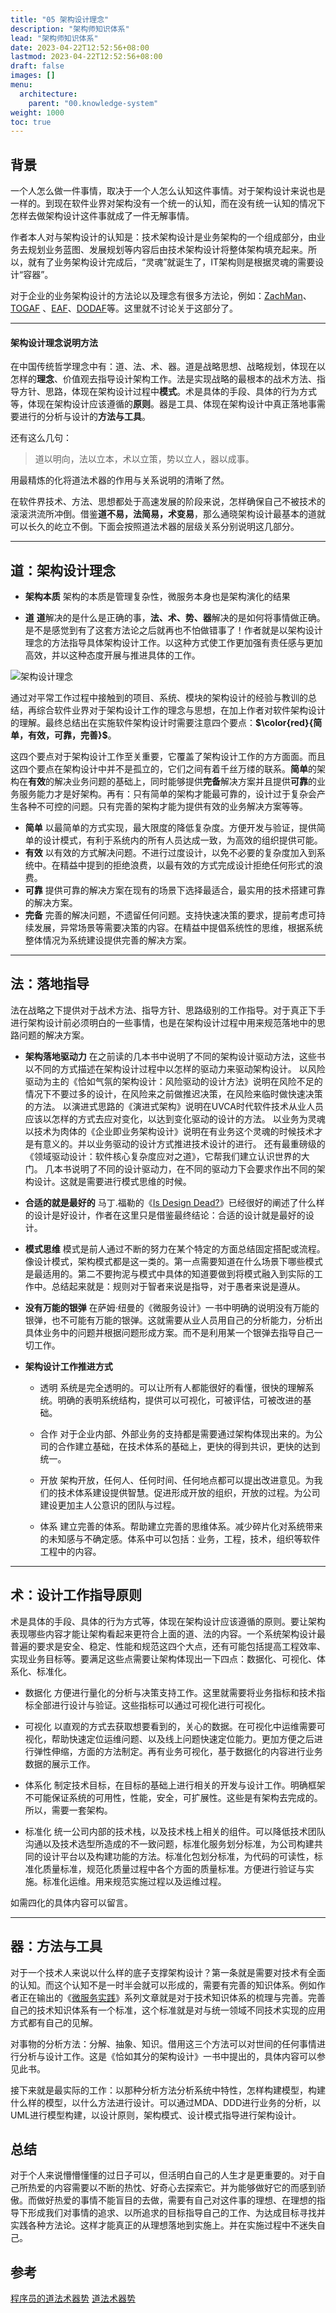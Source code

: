 ```yaml
---
title: "05 架构设计理念"
description: "架构师知识体系"
lead: "架构师知识体系"
date: 2023-04-22T12:52:56+08:00
lastmod: 2023-04-22T12:52:56+08:00
draft: false
images: []
menu:
  architecture:
    parent: "00.knowledge-system"
weight: 1000
toc: true
---
```


## 背景

一个人怎么做一件事情，取决于一个人怎么认知这件事情。对于架构设计来说也是一样的。到现在软件业界对架构没有一个统一的认知，而在没有统一认知的情况下怎样去做架构设计这件事就成了一件无解事情。

作者本人对与架构设计的认知是：技术架构设计是业务架构的一个组成部分，由业务去规划业务蓝图、发展规划等内容后由技术架构设计将整体架构填充起来。所以，就有了业务架构设计完成后，“灵魂”就诞生了，IT架构则是根据灵魂的需要设计“容器”。

对于企业的业务架构设计的方法论以及理念有很多方法论，例如：[ZachMan](https://www.zachman.com/)、[TOGAF](https://www.opengroup.org/togaf)
、[EAF](https://www.feacinstitute.org/)、[DODAF](https://dodcio.defense.gov/)等。这里就不讨论关于这部分了。

------
#### 架构设计理念说明方法

在中国传统哲学理念中有：道、法、术、器。道是战略思想、战略规划，体现在以怎样的**理念**、价值观去指导设计架构工作。法是实现战略的最根本的战术方法、指导方针、思路，体现在架构设计过程中**模式**。术是具体的手段、具体的行为方式等，体现在架构设计应该遵循的**原则**。器是工具、体现在架构设计中真正落地事需要进行的分析与设计的**方法与工具**。

还有这么几句：
> 道以明向，法以立本，术以立策，势以立人，器以成事。

用最精炼的化将道法术器的作用与关系说明的清晰了然。

在软件界技术、方法、思想都处于高速发展的阶段来说，怎样确保自己不被技术的滚滚洪流所冲倒。借鉴**道不易，法简易，术变易**，那么通晓架构设计最基本的道就可以长久的屹立不倒。下面会按照道法术器的层级关系分别说明这几部分。

------
## 道：架构设计理念

- **架构本质**
架构的本质是管理复杂性，微服务本身也是架构演化的结果 

- **道**
**道**解决的是什么是正确的事，**法、术、势、器**解决的是如何将事情做正确。是不是感觉到有了这套方法论之后就再也不怕做错事了！作者就是以架构设计理念的方法指导具体架构设计工作。以这种方式使工作更加强有责任感与更加高效，并以这种态度开展与推进具体的工作。

![架构设计理念](https://upload-images.jianshu.io/upload_images/2454595-c4daabd7e0e23186.png?imageMogr2/auto-orient/strip%7CimageView2/2/w/360)

通过对平常工作过程中接触到的项目、系统、模块的架构设计的经验与教训的总结，再综合软件业界对于架构设计工作的理念与思想，在加上作者对软件架构设计的理解。最终总结出在实施软件架构设计时需要注意四个要点：**$\color{red}{简单，有效，可靠，完善}$**。

这四个要点对于架构设计工作至关重要，它覆盖了架构设计工作的方方面面。而且这四个要点在架构设计中并不是孤立的，它们之间有着千丝万缕的联系。**简单**的架构在**有效**的解决业务问题的基础上，同时能够提供**完备**解决方案并且提供**可靠**的业务服务能力才是好架构。再有：只有简单的架构才能最可靠的，设计过于复杂会产生各种不可控的问题。只有完善的架构才能为提供有效的业务解决方案等等。

- **简单**
以最简单的方式实现，最大限度的降低复杂度。方便开发与验证，提供简单的设计模式，有利于系统内的所有人员达成一致，为高效的组织提供可能。
- **有效**
以有效的方式解决问题。不进行过度设计，以免不必要的复杂度加入到系统中。在精益中提到的拒绝浪费，以最有效的方式完成设计拒绝任何形式的浪费。
- **可靠**
提供可靠的解决方案在现有的场景下选择最适合，最实用的技术搭建可靠的解决方案。
- **完备**
完善的解决问题，不遗留任何问题。支持快速决策的要求，提前考虑可持续发展，异常场景等需要决策的内容。在精益中提倡系统性的思维，根据系统整体情况为系统建设提供完善的解决方案。

------
## 法：落地指导

法在战略之下提供对于战术方法、指导方针、思路级别的工作指导。对于真正下手进行架构设计前必须明白的一些事情，也是在架构设计过程中用来规范落地中的思路问题的解决方案。

- **架构落地驱动力**
在之前读的几本书中说明了不同的架构设计驱动方法，这些书以不同的方式描述在架构设计过程中以怎样的驱动力来驱动架构设计。
以风险驱动为主的《恰如气氛的架构设计：风险驱动的设计方法》说明在风险不足的情况下不要过多的设计，在风险来之前做推迟决策，在风险来临时做快速决策的方法。
以演进式思路的《演进式架构》说明在UVCA时代软件技术从业人员应该以怎样的方式去应对变化，以达到变化驱动的设计的方法。
以业务为灵魂以技术为肉体的《企业即业务架构设计》说明在有业务这个灵魂的时候技术才是有意义的。并以业务驱动的设计方式推进技术设计的进行。
还有最重磅级的《领域驱动设计：软件核心复杂度应对之道》，它帮我们建立认识世界的大门。
几本书说明了不同的设计驱动力，在不同的驱动力下会要求作出不同的架构设计。这就是需要进行模式思维的时候。

- **合适的就是最好的**
马丁.福勒的《[Is Design Dead?](http://martinfowler.com/articles/designDead.html)》已经很好的阐述了什么样的设计是好设计，作者在这里只是借鉴最终结论：合适的设计就是最好的设计。

- **模式思维**
模式是前人通过不断的努力在某个特定的方面总结固定搭配或流程。像设计模式，架构模式都是这一类的。第一点需要知道在什么场景下哪些模式是最适用的。第二不要拘泥与模式中具体的知道要做到将模式融入到实际的工作中。总结起来就是：规则对于智者来说是指导，对于愚者来说是遵从。

- **没有万能的银弹**
在萨姆·纽曼的《微服务设计》一书中明确的说明没有万能的银弹，也不可能有万能的银弹。这就需要从业人员用自己的分析能力，分析出具体业务中的问题并根据问题形成方案。而不是利用某一个银弹去指导自己一切工作。

- **架构设计工作推进方式**
  - 透明
系统是完全透明的。可以让所有人都能很好的看懂，很快的理解系统。明确的表明系统结构，提供可以可视化，可被评估，可被改进的基础。

  - 合作
对于企业内部、外部业务的支持都是需要通过架构体现出来的。为公司的合作建立基础，在技术体系的基础上，更快的得到共识，更快的达到统一。

  - 开放
架构开放，任何人、任何时间、任何地点都可以提出改进意见。为我们的技术体系建设提供智慧。促进形成开放的组织，开放的过程。为公司建设更加主人公意识的团队与过程。

  - 体系
建立完善的体系。帮助建立完善的思维体系。减少碎片化对系统带来的未知感与不确定感。体系中可以包括：业务，工程，技术，组织等软件工程中的内容。

------
## 术：设计工作指导原则
术是具体的手段、具体的行为方式等，体现在架构设计应该遵循的原则。要让架构表现哪些内容才能让架构看起来更符合上面的道、法的内容。一个系统架构设计最普遍的要求是安全、稳定、性能和规范这四个大点，还有可能包括提高工程效率、实现业务目标等。要满足这些点需要让架构体现出一下四点：数据化、可视化、体系化、标准化。

  - 数据化
方便进行量化的分析与决策支持工作。这里就需要将业务指标和技术指标全部进行设计与验证。这些指标可以通过可视化进行可视化。

  - 可视化
以直观的方式去获取想要看到的，关心的数据。在可视化中运维需要可视化，帮助快速定位运维问题、以及线上问题快速定位能力。更加方便之后进行弹性伸缩，方面的方法制定。再有业务可视化，基于数据化的内容进行业务数据的展示工作。

  - 体系化
制定技术目标，在目标的基础上进行相关的开发与设计工作。明确框架不可能保证系统的可用性，性能，安全，可扩展性。这些是有架构去完成的。所以，需要一套架构。

  - 标准化
统一公司内部的技术栈，以及技术栈上相关的组件。可以降低技术团队沟通以及技术选型所造成的不一致问题，标准化服务划分标准，为公司构建共同的设计平台以及构建功能的方法。标准化包划分标准，为代码的可读性，标准化质量标准，规范化质量过程中各个方面的质量标准。方便进行验证与实施。标准化运维。用来规范实施过程以及运维过程。   

如需四化的具体内容可以留言。

------
## 器：方法与工具

对于一个技术人来说以什么样的底子支撑架构设计？第一条就是需要对技术有全面的认知。而这个认知不是一时半会就可以形成的，需要有完善的知识体系。例如作者正在输出的《[微服务实践](https://www.jianshu.com/p/f3d5a02757f1)》系列文章就是对于技术知识体系的梳理与完善。完善自己的技术知识体系有一个标准，这个标准就是对与统一领域不同技术实现的应用方式都有自己的见解。

对事物的分析方法：分解、抽象、知识。借用这三个方法可以对世间的任何事情进行分析与设计工作。这是《恰如其分的架构设计》一书中提出的，具体内容可以参见此书。

接下来就是最实际的工作：以那种分析方法分析系统中特性，怎样构建模型，构建什么样的模型，以什么方法进行设计。可以通过MDA、DDD进行业务的分析，以UML进行模型构建，以设计原则，架构模式、设计模式指导进行架构设计。

## 总结

对于个人来说懵懵懂懂的过日子可以，但活明白自己的人生才是更重要的。对于自己所热爱的内容需要以不断的热忱、好奇心去探索它。并为能够做好它的而感到骄傲。而做好热爱的事情不能盲目的去做，需要有自己对这件事的理想、在理想的指导下形成我们对事情的追求、以所追求的目标指导自己的工作、为达成目标寻找并实践各种方法论。这样才能真正的从理想落地到实施上。并在实施过程中不迷失自己。


## 参考
[程序员的道法术器势](https://www.cnblogs.com/guolixiucai/p/4619774.html)
[道法术器势](https://www.douban.com/note/331237002/)

